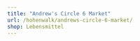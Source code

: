 ```yaml
---
title: "Andrew's Circle 6 Market"
url: /hohenwalk/andrews-circle-6-market/
shop: Lebensmittel
---
```

